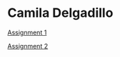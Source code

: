 <h1>Camila Delgadillo</h1>

<p><a href="/Root-Directory/CamilaDelgadillo-OnlineNewsArticleAssignment.html" target="_blank">Assignment 1</a></p>

<p><a href="/Root-Directory/CamilaDelgadillo-MyNewsHubAssignment.html" target="_blank">Assignment 2</a></p>


